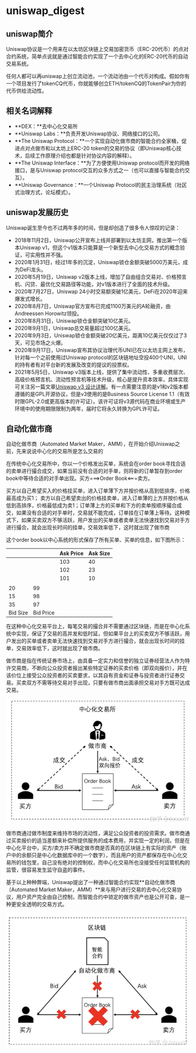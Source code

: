 # uniswap_digest

## uniswap简介

Uniswap协议是一个用来在以太坊区块链上交易加密货币（ERC-20代币）的点对合约系统，简单点说就是通过智能合约实现了一个去中心化的ERC-20代币的自动交易系统。

任何人都可以再uniswap上创立流动池，一个流动池由一个代币对构成。假如你有一个项目发行了tokenCQ代币，你就能够创立ETH/tokenCQ的TokenPair为你的代币供给流动性。

## 相关名词解释

- **DEX：**去中心化交易所
- **Uniswap Labs：**负责开发Uniswap协议、网络接口的公司。
- **The Uniswap Protocol：**一个实现自动化做市商的智能合约全家桶，促进点对点做市和以太坊上ERC-20 token的交易的协议（即Uniswap核心技术，后续工作原理介绍也都是针对协议内容的解释）。
- **The Uniswap Interface：**为了方便使用Uniswap protocol而开发的网络接口，是与Uniswap protocol交互的众多方式之一（也可以直接与智能合约交互）。
- **Uniswap Governance：**一个Uniswap Protocol的民主治理系统（社区式治理方式，论坛模式）。

## uniswap发展历史

Uniswap诞生至今也不过两年多的时间，但是却创造了很多令人惊叹的记录：

- 2018年11月2日，Uniswap公开宣布上线并部署到以太坊主网，推出第一个版本Uniswap v1，但这个v1版本只能算是一个新型去中心化交易方式的概念验证，可实用性并不强。
- 2020年1月31日，经过1年多的沉淀，Uniswap锁仓金额突破5000万美元，成为DeFi龙头。
- 2020年5月19日，Uniswap v2版本上线，增加了自由组合交易对、价格预言机、闪贷、最优化交易路径等功能，对v1版本进行了全面的技术升级。
- 2020年7月27日，Uniswap 24小时交易额突破1亿美元，DeFi在2020年迎来爆发式增长。
- 2020年8月7日，Uniswap官方宣布已完成1100万美元的A轮融资，由Andreessen Horowitz领投。
- 2020年8月31日，Uniswap锁仓金额突破10亿美元。
- 2020年9月1日，Uniswap总交易量超过100亿美元。
- 2020年9月3日，Uniswap锁仓金额突破20亿美元，距离10亿美元仅仅过了3天，可见市场之火爆。
- 2020年9月17日，Uniswap宣布其协议治理代币UNI已在以太坊主网上发布，针对每一个之前使用过Uniswap protocol的区块链地址空投400个UNI，UNI的持有者有对平台新的发展及改变的提议的投票权。
- 2021年5月5日，Uniswap v3版本上线，提供了集中流动性、多重收费层次、高级价格预言机、流动性预言机等技术升级，核心是提升资本效率，具体实现可关注另一篇文章[Uniswap v3 设计详解](https://zhuanlan.zhihu.com/p/448382469)。有一点需要注意的是v1和v2版本都遵循的是GPL开源协议，但是v3使用的是Business Source License 1.1（有效时限GPL-2.0或更高版本的许可证）。该许可证将v3源代码在商业环境或生产环境中的使用期限限制为两年，届时它将永久转换为GPL许可证。

## 自动化做市商

自动化做市商（Automated Market Maker，AMM），在开始介绍Uniswap之前，先来说说中心化的交易所是怎么交易的

在传统中心化交易所中，你以一个价格发出买单，系统会在order book寻找合适的卖单进行撮合成交，如果当前没有合适的对手单，则将新的订单暂存到order book中等待合适的对手单出现。买方===>Order Book<===卖方。

买方以自己希望买入的价格挂买单，进入订单薄下方并按价格从高到低排序，价格最高成为买1； 卖方以自己希望卖出的价格挂卖单，进入订单薄的上方并按价格从低到高排序，价格最低成为卖1；订单薄上方的买单和下方的卖单按顺序撮合成交，如果没有合适的对手单时，交易就不能完成，订单挂在订单薄上等待。这种模式下，如果买卖双方不够活跃，用户发出的买单或者卖单无法快速找到交易对手方进行撮合，就会出现长时间的挂单，交易效率低下，这时就出现了做市商

这个order book以中心系统的形式保存了所有买单、买单的信息，如下图所示：

|          |           | Ask Price | Ask Size |
| -------- | --------- | --------- | -------- |
|          |           | 103       | 40       |
|          |           | 102       | 23       |
|          |           | 101       | 10       |
|          |           |           |          |
| 20       | 99        |           |          |
| 15       | 98        |           |          |
| 35       | 97        |           |          |
| Bid Size | Bid Price |           |          |

在这种中心化交易平台上，每笔交易的撮合并不需要通过区块链，而是在中心化系统中实现，保证了交易的高并发和低时延，但如果平台上的买卖双方不够活跃，用户发出的买单或者卖单无法快速找到交易对手方进行撮合，就会出现长时间的挂单，交易效率低下，这时就出现了做市商。

做市商是指在传统证券市场上，由具备一定实力和信誉的独立证券经营法人作为特许交易商，不断向公众投资者报出某些特定证券的买卖价格（即双向报价），并在该价位上接受公众投资者的买卖要求，以其自有资金和证券与投资者进行证券交易。买卖双方不需等待交易对手出现，只要有做市商出面承担交易对手方既可达成交易。

![image-20230228001941354](00.uniswap_digest/image-20230228001941354.png)

做市商通过做市制度来维持市场的流动性，满足公众投资者的投资需求。做市商通过买卖报价的适当差额来补偿所提供服务的成本费用，并实现一定的利润，但是在中心化平台中，买方/卖方并不确定做市商是否真的在区块链上有实际的资产（账户中的余额只是中心化数据库中的一个数字），而且用户的资产都保存在中心化交易所的钱包里，自己没有绝对的控制权，而中心化交易所也没接受任何监管机构的监管，很容易发生监守自盗的事件。

基于以上种种弊端，Uniswap提出了一种通过智能合约实现**自动化做市商（Automated Market Maker，AMM）**来与用户进行交易的去中心化交易协议，用户资产完全由自己控制，而智能合约中锁定的做市资产也是公开可查，是一种更安全透明的交易方式。

![image-20230228002047138](00.uniswap_digest/image-20230228002047138.png)


